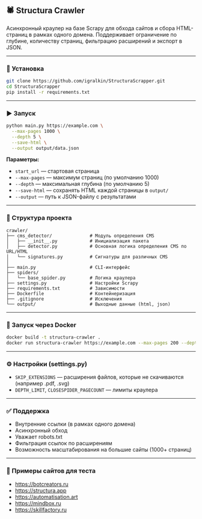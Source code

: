 ## 🕷 Structura Crawler

Асинхронный краулер на базе Scrapy для обхода сайтов и сбора HTML-страниц в рамках одного домена. Поддерживает ограничение по глубине, количеству страниц, фильтрацию расширений и экспорт в JSON.

---

### 🚀 Установка

```bash
git clone https://github.com/igralkin/StructuraScrapper.git
cd StructuraScrapper
pip install -r requirements.txt
```

---

### ▶️ Запуск

```bash
python main.py https://example.com \
  --max-pages 1000 \
  --depth 5 \
  --save-html \
  --output output/data.json
```

**Параметры:**
- `start_url` — стартовая страница
- `--max-pages` — максимум страниц (по умолчанию 1000)
- `--depth` — максимальная глубина (по умолчанию 5)
- `--save-html` — сохранять HTML каждой страницы в `output/`
- `--output` — путь к JSON-файлу с результатами

---

### 📁 Структура проекта
```
crawler/
├── cms_detector/              # Модуль определения CMS
│   ├── __init__.py            # Инициализация пакета
│   ├── detector.py            # Основная логика определения CMS по URL/HTML
│   └── signatures.py          # Сигнатуры для различных CMS
│
├── main.py                    # CLI-интерфейс
├── spiders/
│   └── base_spider.py         # Логика краулера
├── settings.py                # Настройки Scrapy
├── requirements.txt           # Зависимости
├── Dockerfile                 # Контейнеризация
├── .gitignore                 # Исключения
└── output/                    # Выходные данные (html, json)
```

---

### 🐳 Запуск через Docker

```bash
docker build -t structura-crawler .
docker run structura-crawler https://example.com --max-pages 200 --depth 3 --save-html
```

---

### ⚙️ Настройки (settings.py)
- `SKIP_EXTENSIONS` — расширения файлов, которые не скачиваются (например .pdf, .svg)
- `DEPTH_LIMIT`, `CLOSESPIDER_PAGECOUNT` — лимиты краулера

---

### ✅ Поддержка
- Внутренние ссылки (в рамках одного домена)
- Асинхронный обход
- Уважает robots.txt
- Фильтрация ссылок по расширениям
- Возможность масштабирования на большие сайты (1000+ страниц)

---

### 📌 Примеры сайтов для теста
- https://botcreators.ru
- https://structura.app
- https://automatisation.art
- https://mindbox.ru
- https://skillfactory.ru